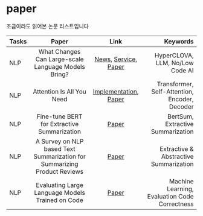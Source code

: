 # paper
조금이라도 읽어본 논문 리스트입니다

| Tasks | Paper | Link | Keywords |
|:---------------|:-------------:|:-------------:|-------------:|
| NLP | What Changes Can Large-scale Language Models Bring? |[News](https://zdnet.co.kr/view/?no=20220128154803), [Service](https://www.ncloud.com/product/aiService/clovaStudio), [Paper](https://arxiv.org/pdf/2109.04650.pdf)|HyperCLOVA, LLM, No/Low Code AI|
| NLP | Attention Is All You Need |[Implementation](https://nlp.seas.harvard.edu/2018/04/03/attention.html), [Paper](https://arxiv.org/pdf/1706.03762.pdf)|Transformer, Self-Attention, Encoder, Decoder|
| NLP | Fine-tune BERT for Extractive Summarization |[Paper](https://arxiv.org/pdf/1903.10318.pdf)|BertSum, Extractive Summarization|
| NLP | A Survey on NLP based Text Summarization for Summarizing Product Reviews |[Paper](https://ieeexplore.ieee.org/document/9183355/keywords#keywords)|Extractive & Abstractive Summarization|
| NLP | Evaluating Large Language Models Trained on Code |[Paper](https://arxiv.org/pdf/2107.03374.pdf)|Machine Learning, Evaluation Code Correctness|
